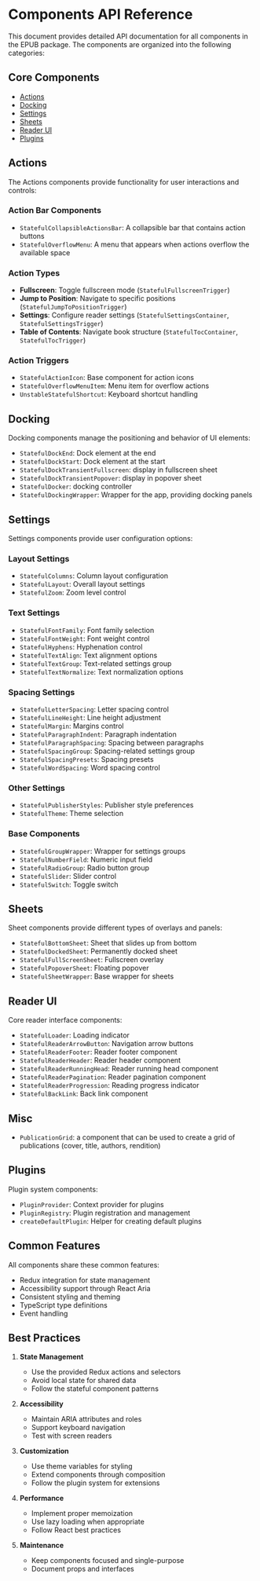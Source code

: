 # Components API Reference

This document provides detailed API documentation for all components in the EPUB package. The components are organized into the following categories:

## Core Components

- [Actions](#actions)
- [Docking](#docking)
- [Settings](#settings)
- [Sheets](#sheets)
- [Reader UI](#reader-ui)
- [Plugins](#plugins)

## Actions

The Actions components provide functionality for user interactions and controls:

### Action Bar Components
- `StatefulCollapsibleActionsBar`: A collapsible bar that contains action buttons
- `StatefulOverflowMenu`: A menu that appears when actions overflow the available space

### Action Types
- **Fullscreen**: Toggle fullscreen mode (`StatefulFullscreenTrigger`)
- **Jump to Position**: Navigate to specific positions (`StatefulJumpToPositionTrigger`)
- **Settings**: Configure reader settings (`StatefulSettingsContainer`, `StatefulSettingsTrigger`)
- **Table of Contents**: Navigate book structure (`StatefulTocContainer`, `StatefulTocTrigger`)

### Action Triggers
- `StatefulActionIcon`: Base component for action icons
- `StatefulOverflowMenuItem`: Menu item for overflow actions
- `UnstableStatefulShortcut`: Keyboard shortcut handling

## Docking

Docking components manage the positioning and behavior of UI elements:

- `StatefulDockEnd`: Dock element at the end
- `StatefulDockStart`: Dock element at the start
- `StatefulDockTransientFullscreen`: display in fullscreen sheet
- `StatefulDockTransientPopover`: display in popover sheet
- `StatefulDocker`: docking controller
- `StatefulDockingWrapper`: Wrapper for the app, providing docking panels

## Settings

Settings components provide user configuration options:

### Layout Settings
- `StatefulColumns`: Column layout configuration
- `StatefulLayout`: Overall layout settings
- `StatefulZoom`: Zoom level control

### Text Settings
- `StatefulFontFamily`: Font family selection
- `StatefulFontWeight`: Font weight control
- `StatefulHyphens`: Hyphenation control
- `StatefulTextAlign`: Text alignment options
- `StatefulTextGroup`: Text-related settings group
- `StatefulTextNormalize`: Text normalization options

### Spacing Settings
- `StatefulLetterSpacing`: Letter spacing control
- `StatefulLineHeight`: Line height adjustment
- `StatefulMargin`: Margins control
- `StatefulParagraphIndent`: Paragraph indentation
- `StatefulParagraphSpacing`: Spacing between paragraphs
- `StatefulSpacingGroup`: Spacing-related settings group
- `StatefulSpacingPresets`: Spacing presets
- `StatefulWordSpacing`: Word spacing control

### Other Settings
- `StatefulPublisherStyles`: Publisher style preferences
- `StatefulTheme`: Theme selection

### Base Components
- `StatefulGroupWrapper`: Wrapper for settings groups
- `StatefulNumberField`: Numeric input field
- `StatefulRadioGroup`: Radio button group
- `StatefulSlider`: Slider control
- `StatefulSwitch`: Toggle switch

## Sheets

Sheet components provide different types of overlays and panels:

- `StatefulBottomSheet`: Sheet that slides up from bottom
- `StatefulDockedSheet`: Permanently docked sheet
- `StatefulFullScreenSheet`: Fullscreen overlay
- `StatefulPopoverSheet`: Floating popover
- `StatefulSheetWrapper`: Base wrapper for sheets

## Reader UI

Core reader interface components:

- `StatefulLoader`: Loading indicator
- `StatefulReaderArrowButton`: Navigation arrow buttons
- `StatefulReaderFooter`: Reader footer component
- `StatefulReaderHeader`: Reader header component
- `StatefulReaderRunningHead`: Reader running head component
- `StatefulReaderPagination`: Reader pagination component
- `StatefulReaderProgression`: Reading progress indicator
- `StatefulBackLink`: Back link component

## Misc

- `PublicationGrid`: a component that can be used to create a grid of publications (cover, title, authors, rendition)

## Plugins

Plugin system components:

- `PluginProvider`: Context provider for plugins
- `PluginRegistry`: Plugin registration and management
- `createDefaultPlugin`: Helper for creating default plugins

## Common Features

All components share these common features:

- Redux integration for state management
- Accessibility support through React Aria
- Consistent styling and theming
- TypeScript type definitions
- Event handling

## Best Practices

1. **State Management**
   - Use the provided Redux actions and selectors
   - Avoid local state for shared data
   - Follow the stateful component patterns

2. **Accessibility**
   - Maintain ARIA attributes and roles
   - Support keyboard navigation
   - Test with screen readers

3. **Customization**
   - Use theme variables for styling
   - Extend components through composition
   - Follow the plugin system for extensions

4. **Performance**
   - Implement proper memoization
   - Use lazy loading when appropriate
   - Follow React best practices

5. **Maintenance**
   - Keep components focused and single-purpose
   - Document props and interfaces